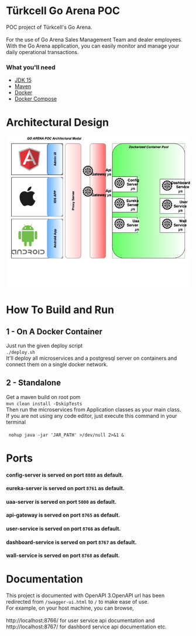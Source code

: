 # Türkcell Go Arena POC

POC project of Türkcell's Go Arena.\
\
For the use of Go Arena Sales Management Team and dealer employees. With the Go Arena application, you can easily
monitor and manage your daily operational transactions.

### What you'll need

- [JDK 15](https://www.oracle.com/java/technologies/javase/jdk15-archive-downloads.html)
- [Maven](https://maven.apache.org)
- [Docker](https://hub.docker.com/search?q=&type=edition&offering=community&operating_system=linux)
- [Docker Compose](https://docs.docker.com/compose/install/)

# Architectural Design
![Alt text](doc/architectural_design.jpeg?raw=true)

# How To Build and Run

## 1 - On A Docker Container

Just run the given deploy script  \
`./deploy.sh`\
It'll deploy all microservices and a postgresql server on containers and connect them on a single docker network.

## 2 - Standalone

Get a maven build on root pom\
`mvn clean install -DskipTests`  
Then run the microservices from Application classes as your main class.\
If you are not using any code editor, just execute this command in your terminal\
\
` nohup java -jar 'JAR_PATH' >/dev/null 2>&1 &`

# Ports

#### config-server is served on port `8888` as default.

#### eureka-server is served on port `8761` as default.

#### uaa-server is served on port `5000` as default.

#### api-gateway is served on port `8765` as default.

#### user-service is served on port `8766` as default.

#### dashboard-service is served on port `8767` as default.

#### wall-service is served on port `8768` as default.

# Documentation

This project is documented with OpenAPI 3.OpenAPI url has been redirected from `/swagger-ui.html` to  `/` to make ease
of use.\
For example, on your host machine, you can browse, \
\
http://localhost:8766/ for user service api documentation and \
http://localhost:8767/ for dashbord service api documentation etc.